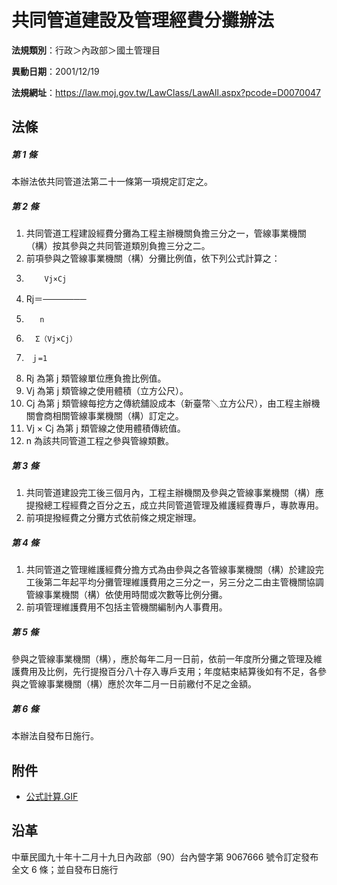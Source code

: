 # 共同管道建設及管理經費分攤辦法




**法規類別**：行政＞內政部＞國土管理目

**異動日期**：2001/12/19  

**法規網址**：https://law.moj.gov.tw/LawClass/LawAll.aspx?pcode=D0070047



## 法條
##### 第 1 條
本辦法依共同管道法第二十一條第一項規定訂定之。

##### 第 2 條
1. 共同管道工程建設經費分攤為工程主辦機關負擔三分之一，管線事業機關（構）按其參與之共同管道類別負擔三分之二。
1. 前項參與之管線事業機關（構）分攤比例值，依下列公式計算之：
1.         Vj×Cj
1. Rj＝───────
1.        n
1.       Σ（Vj×Cj）
1.      ｊ=1
1. Rj  為第 j  類管線單位應負擔比例值。
1. Vj  為第 j  類管線之使用體積（立方公尺）。
1. Cj  為第 j  類管線每挖方之傳統舖設成本（新臺幣＼立方公尺），由工程主辦機關會商相關管線事業機關（構）訂定之。
1. Vj × Cj 為第 j  類管線之使用體積傳統值。
1. n 為該共同管道工程之參與管線類數。

##### 第 3 條
1. 共同管道建設完工後三個月內，工程主辦機關及參與之管線事業機關（構）應提撥總工程經費之百分之五，成立共同管道管理及維護經費專戶，專款專用。
1. 前項提撥經費之分攤方式依前條之規定辦理。

##### 第 4 條
1. 共同管道之管理維護經費分擔方式為由參與之各管線事業機關（構）於建設完工後第二年起平均分攤管理維護費用之三分之一，另三分之二由主管機關協調管線事業機關（構）依使用時間或次數等比例分攤。
1. 前項管理維護費用不包括主管機關編制內人事費用。

##### 第 5 條
參與之管線事業機關（構），應於每年二月一日前，依前一年度所分攤之管理及維護費用及比例，先行提撥百分八十存入專戶支用；年度結束結算後如有不足，各參與之管線事業機關（構）應於次年二月一日前繳付不足之金額。

##### 第 6 條
本辦法自發布日施行。
## 附件
* [公式計算.GIF](https://law.moj.gov.tw/LawClass/LawGetFile.ashx?FileId=0000018994)
## 沿革
中華民國九十年十二月十九日內政部（90）台內營字第 9067666  號令訂定發布全文 6  條；並自發布日施行
